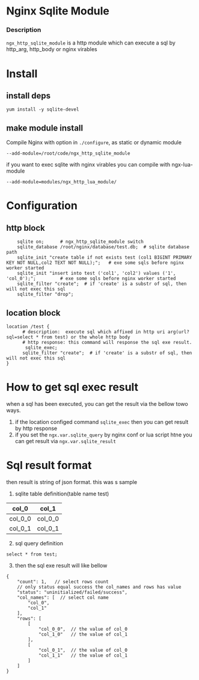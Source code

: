 Nginx Sqlite Module
===================

### Description

`ngx_http_sqlite_module` is a http module which can execute a sql by http_arg, http_body or nginx virables

Install
=============

## install deps

```
yum install -y sqlite-devel
```

## make module install

Compile Nginx with option in `./configure`, as static or dynamic module

```
--add-module=/root/code/ngx_http_sqlite_module
```

if you want to exec sqlite with nginx virables you can compile with ngx-lua-module

```
--add-module=modules/ngx_http_lua_module/
```

Configuration
=============

## http block

```
    sqlite on;      # ngx_http_sqlite_module switch
    sqlite_database /root/nginx/database/test.db;  # sqlite database path
    sqlite_init "create table if not exists test (col1 BIGINT PRIMARY KEY NOT NULL,col2 TEXT NOT NULL);";   # exe some sqls before nginx worker started
    sqlite_init "insert into test ('col1', 'col2') values ('1', 'col_0');";         # exe some sqls before nginx worker started
    sqlite_filter "create";  # if 'create' is a substr of sql, then will not exec this sql
    sqlite_filter "drop";
```

## location block

```
location /test {
      # description:  execute sql which affixed in http uri arg(url?sql=select * from test) or the whole http body
      # http response: this command will response the sql exe result.
       sqlite_exec;
      sqlite_filter "create";  # if 'create' is a substr of sql, then will not exec this sql
}
```

How to get sql exec result
==========================

when a sql has been executed, you can get the result via the bellow towo ways.

1. if the location configed command `sqlite_exec` then you can get result by http response
2. if you set the `ngx.var.sqlite_query` by nginx conf or lua script htne you can get result via `ngx.var.sqlite_result`

Sql result format
=================

then result is string of json format. this was s sample

1. sqlite table definition(table name test)

|  col_0   | col_1  |
|  ----  | ----  |
| col_0_0  | col_0_0 |
| col_0_1  | col_0_1 |

2. sql query definition

```
select * from test;
```

3. then the sql exe result will like bellow

```
{
    "count": 1,   // select rows count
    // only status equal success the col_names and rows has value
    "status": "uninitialized/failed/success",
    "col_names": [  // select col name
        "col_0",
        "col_1"
    ],
    "rows": [
        [   
            "col_0_0",  // the value of col_0
            "col_1_0"   // the value of col_1
        ],
        [
            "col_0_1",  // the value of col_0
            "col_1_1"   // the value of col_1
        ]
    ]
}
```
